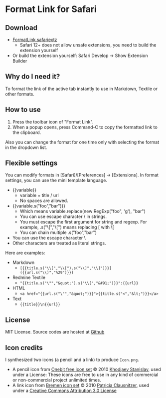 # Format Link for Safari

## Download

* [FormatLink.safariextz](https://github.com/ultragtx/FormatLink-Safari/releases)
   * Safari 12+ does not allow unsafe extensions, you need to build the extension yourself
* Or build the extension yourself: Safari Develop -> Show Extension Builder

## Why do I need it?
To format the link of the active tab instantly to use in Markdown, Textile or other formats.

## How to use
1. Press the toolbar icon of "Format Link".
2. When a popup opens, press Command-C to copy the formatted link to the clipboard.

Also you can change the format for one time only with selecting the format in the dropdown list.

## Flexible settings
You can modify formats in [Safari]/[Preferences] -> [Extensions].
In format settings, you can use the mini template language.

* {{variable}}
    * variable = title / url
    * No spaces are allowed.
* {{variable.s("foo","bar")}}
    * Which means variable.replace(new RegExp("foo", 'g'), "bar")
    * You can use escape character \ in strings.
    * You must escape the first argument for string and regexp.
      For example, .s("\\[","\\[") means replacing [ with \\[
    * You can chain multiple .s("foo","bar")
* You can use the escape character \
* Other characters are treated as literal strings.

Here are examples:

* Markdown
    * ```[{{title.s("\\[","\\[").s("\\]","\\]")}}]({{url.s("\\)","%29")}})```
* Redmine Textile
    * ```"{{title.s("\"","&quot;").s("\\[","&#91;")}}":{{url}}```
* HTML
    * ```<a href="{{url.s("\"","&quot;")}}">{{title.s("<","&lt;")}}</a>```
* Text
    * ```{{title}}\n{{url}}```

## License
MIT License.
Source codes are hosted at [Github](https://github.com/hnakamur/FormatLink-Safari)

## Icon credits
I synthesized two icons (a pencil and a link) to produce ```Icon.png```.

* A pencil icon from [Onebit free icon set](http://www.icojoy.com/articles/44/) © 2010 [Khodjaev Stanislav](http://www.icojoy.com/), used under a License: These icons are free to use in any kind of commercial or non-commercial project unlimited times.
* A link icon from [Bremen icon set](http://pc.de/icons/#Bremen) © 2010 [Patricia Clausnitzer](http://pc.de/icons/), used under a [Creative Commons Attribution 3.0 License](hhttp://creativecommons.org/licenses/by/3.0/)


